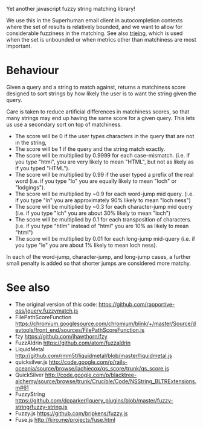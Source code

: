 Yet another javascript fuzzy string matching library!

We use this in the Superhuman email client in autocompletion contexts where the set of results is relatively bounded, and we want to allow for considerable fuzziness in the matching. See also [trieing](https://github.com/superhuman/trieing), which is used when the set is unbounded or when metrics other than matchiness are most important.

# Behaviour

Given a query and a string to match against, returns a matchiness score designed to sort strings by how likely the user is to want the string given the query.

Care is taken to reduce artificial differences in matchiness scores, so that many strings may end up having the same score for a given query. This lets us use a secondary sort on top of matchiness.

* The score will be 0 if the user types characters in the query that are not in the string,
* The score will be 1 if the query and the string match exactly.
* The score will be multiplied by 0.9999 for each case-mismatch. (i.e. if you type "html", you are very likely to mean "HTML", but not as likely as if you typed "HTML").
* The score will be multiplied by 0.99 if the user typed a prefix of the real word (i.e. if you type "lo" you are equally likely to mean "loch" or "lodgings").
* The score will be multiplied by ~0.9 for each word-jump mid query. (i.e. if you type "ln" you are approximately 90% likely to mean "loch ness")
* The score will be multiplied by ~0.3 for each character-jump mid query (i.e. if you type "lch" you are about 30% likely to mean "loch")
* The score will be multiplied by 0.1 for each transposition of characters. (i.e. if you type "htlm" instead of "html" you are 10% as likely to mean "html")
* The score will be multiplied by 0.01 for each long-jump mid-query (i.e. if you type "le" you are about 1% likely to mean loch ness).

In each of the word-jump, character-jump, and long-jump cases, a further small penalty is added so that shorter jumps are considered more matchy.

# See also

* The original version of this code: https://github.com/rapportive-oss/jquery.fuzzymatch.js
* FilePathScoreFunction https://chromium.googlesource.com/chromium/blink/+/master/Source/devtools/front_end/sources/FilePathScoreFunction.js
* fzy            https://github.com/jhawthorn/fzy
* FuzzAldrin     https://github.com/atom/fuzzaldrin
*  LiquidMetal    http://github.com/rmm5t/liquidmetal/blob/master/liquidmetal.js
* quicksilver.js http://code.google.com/p/rails-oceania/source/browse/lachiecox/qs_score/trunk/qs_score.js
* QuickSilver    http://code.google.com/p/blacktree-alchemy/source/browse/trunk/Crucible/Code/NSString_BLTRExtensions.m#61
* FuzzyString    https://github.com/dcparker/jquery_plugins/blob/master/fuzzy-string/fuzzy-string.js
* Fuzzy.js       https://github.com/bripkens/fuzzy.js
* Fuse.js        http://kiro.me/projects/fuse.html

